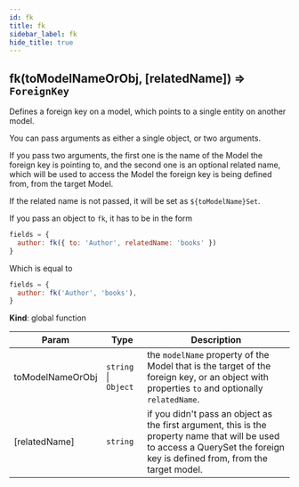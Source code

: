 ```yaml
---
id: fk
title: fk
sidebar_label: fk
hide_title: true
---
```


<a name="fk"></a>

## fk(toModelNameOrObj, [relatedName]) ⇒ <code>ForeignKey</code>
Defines a foreign key on a model, which points
to a single entity on another model.

You can pass arguments as either a single object,
or two arguments.

If you pass two arguments, the first one is the name
of the Model the foreign key is pointing to, and
the second one is an optional related name, which will
be used to access the Model the foreign key
is being defined from, from the target Model.

If the related name is not passed, it will be set as
`${toModelName}Set`.

If you pass an object to `fk`, it has to be in the form

```javascript
fields = {
  author: fk({ to: 'Author', relatedName: 'books' })
}
```

Which is equal to

```javascript
fields = {
  author: fk('Author', 'books'),
}
```

**Kind**: global function  

| Param | Type | Description |
| --- | --- | --- |
| toModelNameOrObj | <code>string</code> \| <code>Object</code> | the `modelName` property of                                            the Model that is the target of the                                            foreign key, or an object with properties                                            `to` and optionally `relatedName`. |
| [relatedName] | <code>string</code> | if you didn't pass an object as the first argument,                                 this is the property name that will be used to                                 access a QuerySet the foreign key is defined from,                                 from the target model. |

